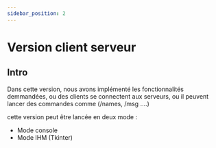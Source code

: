 ```yaml
---
sidebar_position: 2
---
```


# Version client serveur

## Intro

Dans cette version, nous avons implémenté les fonctionnalités demmandées, ou des clients se connectent aux serveurs, ou il peuvent lancer des commandes comme (/names, /msg ....)

cette version peut être lancée en deux mode :

- Mode console
- Mode IHM (Tkinter)
